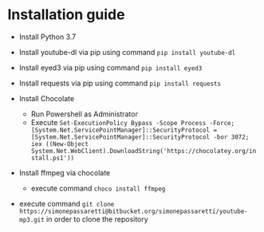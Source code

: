 # Installation guide

- Install Python 3.7

- Install youtube-dl via pip using command ```pip install youtube-dl```
- Install eyed3 via pip using command ```pip install eyed3```
- Install requests via pip using command ```pip install requests```


- Install Chocolate
    - Run Powershell as Administrator
    - Execute ```Set-ExecutionPolicy Bypass -Scope Process -Force; [System.Net.ServicePointManager]::SecurityProtocol = [System.Net.ServicePointManager]::SecurityProtocol -bor 3072; iex ((New-Object System.Net.WebClient).DownloadString('https://chocolatey.org/install.ps1'))```
- Install ffmpeg via chocolate
    - execute command ```choco install ffmpeg```

- execute command ```git clone https://simonepassaretti@bitbucket.org/simonepassaretti/youtube-mp3.git``` in order to clone the repository
